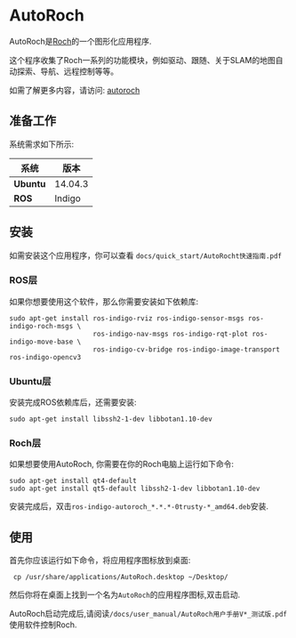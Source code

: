 # AutoRoch

AutoRoch是[Roch](http://wiki.ros.org/Robots/Roch)的一个图形化应用程序.

这个程序收集了Roch一系列的功能模块，例如驱动、跟随、关于SLAM的地图自动探索、导航、远程控制等等。 

如需了解更多内容，请访问: [autoroch](http://wiki.ros.org/autoroch)

## 准备工作

系统需求如下所示:

系统 | 版本 | 
---------------- | ----------------- | 
**Ubuntu** | 14.04.3 |
**ROS** | Indigo |

## 安装

如需安装这个应用程序，你可以查看 ```docs/quick_start/AutoRocht快速指南.pdf```

### ROS层

如果你想要使用这个软件，那么你需要安装如下依赖库:
```
sudo apt-get install ros-indigo-rviz ros-indigo-sensor-msgs ros-indigo-roch-msgs \
                     ros-indigo-nav-msgs ros-indigo-rqt-plot ros-indigo-move-base \
                     ros-indigo-cv-bridge ros-indigo-image-transport ros-indigo-opencv3 
```

### Ubuntu层

安装完成ROS依赖库后，还需要安装:
```
sudo apt-get install libssh2-1-dev libbotan1.10-dev
```

### Roch层
如果想要使用AutoRoch, 你需要在你的Roch电脑上运行如下命令:
```
sudo apt-get install qt4-default
sudo apt-get install qt5-default libssh2-1-dev libbotan1.10-dev
```

安装完成后，双击```ros-indigo-autoroch_*.*.*-0trusty-*_amd64.deb```安装.

## 使用

首先你应该运行如下命令，将应用程序图标放到桌面:
```
 cp /usr/share/applications/AutoRoch.desktop ~/Desktop/
```

然后你将在桌面上找到一个名为```AutoRoch```的应用程序图标,双击启动.

AutoRoch启动完成后,请阅读```/docs/user_manual/AutoRoch用户手册V*_测试版.pdf```使用软件控制Roch.
